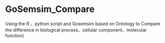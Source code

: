 # GoSemsim_Compare
Using the R 、python script  and Gosemsim based on Ontology to Compare the difference in biological process、cellular component、molecular function)
